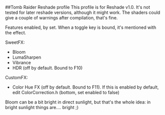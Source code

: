 ##Tomb Raider Reshade profile
This profile is for Reshade v1.0. It's not tested for later reshade versions, although it might work.
The shaders could give a couple of warnings after compilation, that's fine. 

Features enabled, by set. When a toggle key is bound, it's mentioned with the effect.

SweetFX:
* Bloom
* LumaSharpen
* Vibrance
* HDR (off by default. Bound to F10)

CustomFX:
* Color Hue FX (off by default. Bound to F11). If this is enabled by default, edit ColorCorrection.h (bottom, set enabled to false)
 
Bloom can be a bit bright in direct sunlight, but that's the whole idea: in bright sunlight things
are.... bright ;)



